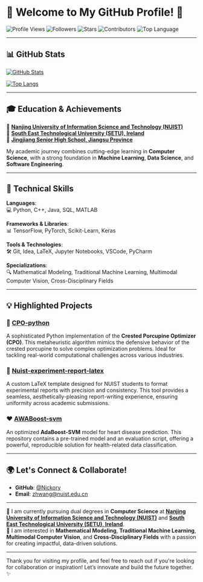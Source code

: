 # 🌟 Welcome to My GitHub Profile! 🌟

![Profile Views](https://komarev.com/ghpvc/?username=Nickory&color=blue&style=flat)
![Followers](https://img.shields.io/github/followers/Nickory?label=Followers&style=flat&logo=github&logoColor=white)
![Stars](https://img.shields.io/github/stars/Nickory?label=Stars&style=flat&logo=github&logoColor=white)
![Contributors](https://img.shields.io/github/contributors/Nickory/CPO-python?label=Contributors&style=flat&logo=github&logoColor=white)
![Top Language](https://img.shields.io/github/languages/top/Nickory/CPO-python?style=flat&logo=python&logoColor=white)

---

## 📊 GitHub Stats

[![GitHub Stats](https://github-readme-stats.vercel.app/api?username=Nickory&show_icons=true&theme=dark&count_private=true&hide=prs&hide_title=true)](https://github.com/Nickory)

[![Top Langs](https://github-readme-stats.vercel.app/api/top-langs/?username=Nickory&theme=dark&langs_count=6&hide_title=true)](https://github.com/Nickory)

---

## 🎓 **Education & Achievements**

🔹 **[Nanjing University of Information Science and Technology (NUIST)](https://www.nuist.edu.cn)**  
🔹 **[South East Technological University (SETU), Ireland](https://www.setu.ie)**  
🔹 **[Jingjiang Senior High School, Jiangsu Province](http://www.sjjzx.cn/)**

My academic journey combines cutting-edge learning in **Computer Science**, with a strong foundation in **Machine Learning**, **Data Science**, and **Software Engineering**.

---

## 🔧 **Technical Skills**

**Languages**:  
💻 Python, C++, Java, SQL, MATLAB

**Frameworks & Libraries**:  
📊 TensorFlow, PyTorch, Scikit-Learn, Keras

**Tools & Technologies**:  
🛠️ Git, Idea, LaTeX, Jupyter Notebooks, VSCode, PyCharm

**Specializations**:  
🔍 Mathematical Modeling, Traditional Machine Learning, Multimodal Computer Vision, Cross-Disciplinary Fields

---

## 💡 **Highlighted Projects**

### 🦔 **[CPO-python](https://github.com/Nickory/CPO-python)**  
A sophisticated Python implementation of the **Crested Porcupine Optimizer (CPO)**. This metaheuristic algorithm mimics the defensive behavior of the crested porcupine to solve complex optimization problems. Ideal for tackling real-world computational challenges across various industries.

### 📄 **[Nuist-experiment-report-latex](https://github.com/Nickory/Nuist-experiment-report-latex)**  
A custom LaTeX template designed for NUIST students to format experimental reports with precision and consistency. This tool provides a seamless, aesthetically-pleasing report-writing experience, ensuring uniformity across academic submissions.

### ❤️ **[AWABoost-svm](https://github.com/Nickory/AWABoost-svm)**  
An optimized **AdaBoost-SVM** model for heart disease prediction. This repository contains a pre-trained model and an evaluation script, offering a powerful, reproducible solution for health-related data classification.

---

## 🌍 **Let's Connect & Collaborate!**

- **GitHub**: [@Nickory](https://github.com/Nickory)
- **Email**: [zhwang@nuist.edu.cn](mailto:zhwang@nuist.edu.cn)

---

🔹 I am currently pursuing dual degrees in **Computer Science** at **[Nanjing University of Information Science and Technology (NUIST)](https://www.nuist.edu.cn)** and **[South East Technological University (SETU), Ireland](https://www.setu.ie)**.  
🔹 I am interested in **Mathematical Modeling**, **Traditional Machine Learning**, **Multimodal Computer Vision**, and **Cross-Disciplinary Fields** with a passion for creating impactful, data-driven solutions.

---
Thank you for visiting my profile, and feel free to reach out if you're looking for collaboration or inspiration! Let’s innovate and build the future together. ✨
